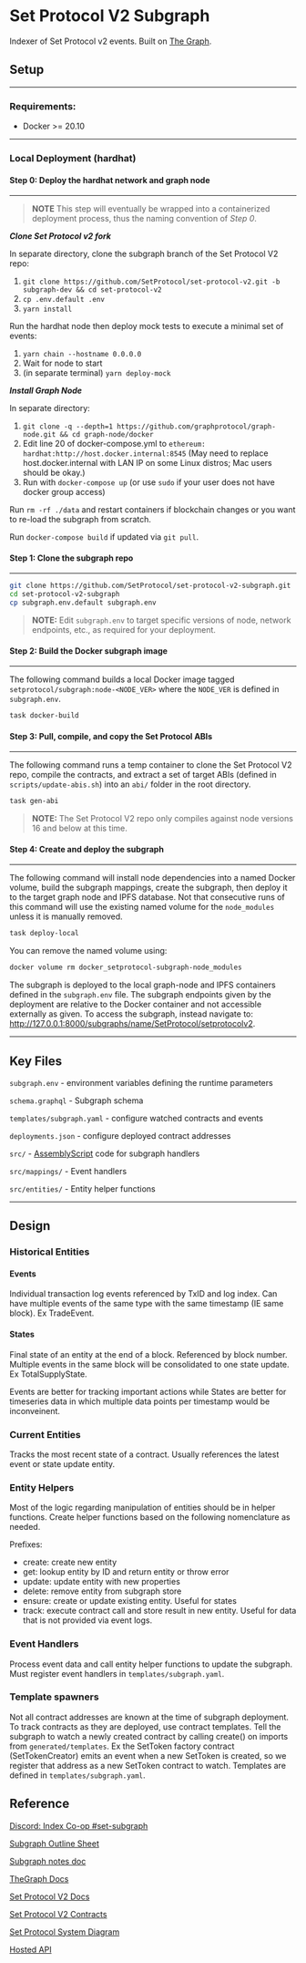 # Set Protocol V2 Subgraph

Indexer of Set Protocol v2 events. Built on [The Graph](https://thegraph.com/).

## **Setup**
---

### **Requirements:**

- Docker >= 20.10

---
### **Local Deployment (hardhat)**

#### **Step 0:** Deploy the hardhat network and graph node
---

> **NOTE**  This step will eventually be wrapped into a containerized deployment process, thus the naming convention of _Step 0_.

_**Clone Set Protocol v2 fork**_

In separate directory, clone the subgraph branch of the Set Protocol V2 repo:

1. `git clone https://github.com/SetProtocol/set-protocol-v2.git -b subgraph-dev && cd set-protocol-v2`
2. `cp .env.default .env`
3. `yarn install`

Run the hardhat node then deploy mock tests to execute a minimal set of events:

1. `yarn chain --hostname 0.0.0.0`
2. Wait for node to start
3. (in separate terminal) `yarn deploy-mock`

_**Install Graph Node**_

In separate directory:

1. `git clone -q --depth=1 https://github.com/graphprotocol/graph-node.git && cd graph-node/docker`
2. Edit line 20 of docker-compose.yml to `ethereum: hardhat:http://host.docker.internal:8545` (May need to replace host.docker.internal with LAN IP on some Linux distros; Mac users should be okay.)
3. Run with `docker-compose up` (or use `sudo` if your user does not have docker group access)

Run `rm -rf ./data` and restart containers if blockchain changes or you want to re-load the subgraph from scratch.

Run `docker-compose build` if updated via `git pull`.


#### **Step 1:** Clone the subgraph repo
---

```sh
git clone https://github.com/SetProtocol/set-protocol-v2-subgraph.git
cd set-protocol-v2-subgraph
cp subgraph.env.default subgraph.env
```

> **NOTE:**  Edit `subgraph.env` to target specific versions of node, network endpoints, etc., as required for your deployment.

#### **Step 2:** Build the Docker subgraph image
---

The following command builds a local Docker image tagged `setprotocol/subgraph:node-<NODE_VER>` where the `NODE_VER` is defined in `subgraph.env`.

```sh
task docker-build
```

#### **Step 3:** Pull, compile, and copy the Set Protocol ABIs
---

The following command runs a temp container to clone the Set Protocol V2 repo, compile the contracts, and extract a set of target ABIs (defined in `scripts/update-abis.sh`) into an `abi/` folder in the root directory.

```sh
task gen-abi
```

> **NOTE:**  The Set Protocol V2 repo only compiles against node versions 16 and below at this time.

#### **Step 4:** Create and deploy the subgraph
---

The following command will install node dependencies into a named Docker volume, build the subgraph mappings, create the subgraph, then deploy it to the target graph node and IPFS database. Not that consecutive runs of this command will use the existing named volume for the `node_modules` unless it is manually removed.

```sh
task deploy-local
```

You can remove the named volume using:

```sh
docker volume rm docker_setprotocol-subgraph-node_modules
```

The subgraph is deployed to the local graph-node and IPFS containers defined in the `subgraph.env` file. The subgraph endpoints given by the deployment are relative to the Docker container and not accessible externally as given. To access the subgraph, instead navigate to: http://127.0.0.1:8000/subgraphs/name/SetProtocol/setprotocolv2.

---
## **Key Files**

`subgraph.env` - environment variables defining the runtime parameters

`schema.graphql` - Subgraph schema

`templates/subgraph.yaml` - configure watched contracts and events

`deployments.json` - configure deployed contract addresses

`src/` - [AssemblyScript](https://www.assemblyscript.org) code for subgraph handlers

`src/mappings/` - Event handlers

`src/entities/` - Entity helper functions

---
## **Design**

### Historical Entities

#### Events

Individual transaction log events referenced by TxID and log index. Can have multiple events of the same type with the same timestamp (IE same block). Ex TradeEvent.

#### States

Final state of an entity at the end of a block. Referenced by block number. Multiple events in the same block will be consolidated to one state update. Ex TotalSupplyState.

Events are better for tracking important actions while States are better for timeseries data in which multiple data points per timestamp would be inconveinent.

### Current Entities

Tracks the most recent state of a contract. Usually references the latest event or state update entity.

### Entity Helpers

Most of the logic regarding manipulation of entities should be in helper functions. Create helper functions based on the following nomenclature as needed.

Prefixes:

- create: create new entity
- get: lookup entity by ID and return entity or throw error
- update: update entity with new properties
- delete: remove entity from subgraph store
- ensure: create or update existing entity. Useful for states
- track: execute contract call and store result in new entity. Useful for data that is not provided via event logs.

### Event Handlers

Process event data and call entity helper functions to update the subgraph. Must register event handlers in `templates/subgraph.yaml`.

### Template spawners

Not all contract addresses are known at the time of subgraph deployment. To track contracts as they are deployed, use contract templates.
Tell the subgraph to watch a newly created contract by calling create() on imports from `generated/templates`. Ex the SetToken factory contract (SetTokenCreator) emits an event when a new SetToken is created, so we register that address as a new SetToken contract to watch. Templates are defined in `templates/subgraph.yaml`.

## Reference

[Discord: Index Co-op #set-subgraph](https://discord.gg/8FYPP7ebbw)

[Subgraph Outline Sheet](https://docs.google.com/spreadsheets/d/1I3sk1kvfCPnnrUUCiBa35DZneeTx0vtGk04B-rKCJVE/edit?usp=sharing)

[Subgraph notes doc](https://docs.google.com/document/d/1inFbQiskHoEKaNYdaHx69-quy8Y2xIva6N3673qw2jA/edit)

[TheGraph Docs](https://thegraph.com/docs/)

[Set Protocol V2 Docs](https://docs.tokensets.com/)

[Set Protocol V2 Contracts](https://github.com/SetProtocol/set-protocol-v2)

[Set Protocol System Diagram](https://drive.google.com/file/d/15ETEqxkjkR29GmWH4gg4ob_OW9lb_Nly/view)

[Hosted API](https://thegraph.com/explorer/subgraph/desert-defi/setprotocolv2)
